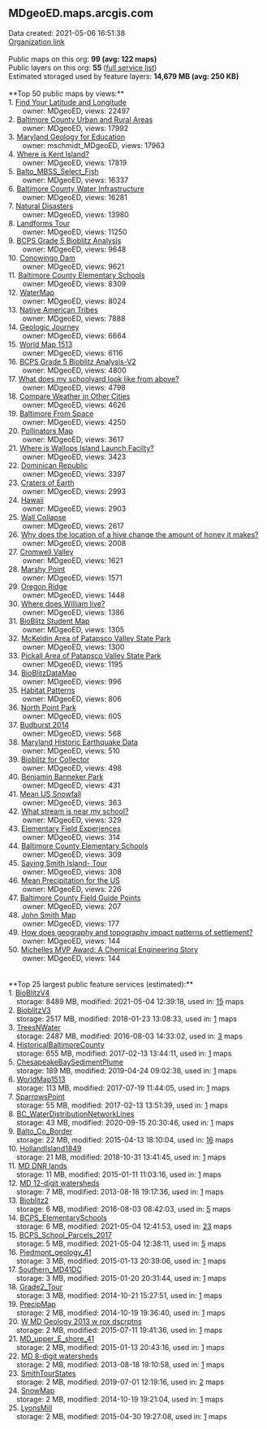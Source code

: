 <h2>MDgeoED.maps.arcgis.com</h2> Data created: 2021-05-06 16:51:38 <br /><a target='new' href='https://MDgeoED.maps.arcgis.com'>Organization link</a><br /><br />Public maps on this org: <b>99 (avg: 122 maps)</b><br />Public layers on this org: <b>55 </b>(<a target='new' href='https://services.arcgis.com/V388bo78v0PokOBx/ArcGIS/rest/services'>full service list</a>)<br />Estimated storaged used by feature layers: <b>14,679 MB (avg: 250 KB)</b><br /><br />**Top 50 public maps by views:**<br />  1. <a target='new' href='https://www.arcgis.com/home/item.html?id=566e2252d7c44c20bdb5b1ca2d9b4e02'>Find Your Latitude and Longitude</a> <br />  &nbsp;&nbsp;&nbsp;&nbsp; &nbsp;&nbsp;owner: MDgeoED, views: 22497<br />  2. <a target='new' href='https://www.arcgis.com/home/item.html?id=d1b014c47cf14ae0ad4d9f1c446c0321'>Baltimore County Urban and Rural Areas</a> <br />  &nbsp;&nbsp;&nbsp;&nbsp; &nbsp;&nbsp;owner: MDgeoED, views: 17992<br />  3. <a target='new' href='https://www.arcgis.com/home/item.html?id=d7cfa7a928f14d89ae9556612001033b'>Maryland Geology for Education</a> <br />  &nbsp;&nbsp;&nbsp;&nbsp; &nbsp;&nbsp;owner: mschmidt_MDgeoED, views: 17963<br />  4. <a target='new' href='https://www.arcgis.com/home/item.html?id=b476944f00834527a6f1fc53d82acfbe'>Where is Kent Island?</a> <br />  &nbsp;&nbsp;&nbsp;&nbsp; &nbsp;&nbsp;owner: MDgeoED, views: 17819<br />  5. <a target='new' href='https://www.arcgis.com/home/item.html?id=609108a70db44bbfb9dc078cc0b998e4'>Balto_MBSS_Select_Fish</a> <br />  &nbsp;&nbsp;&nbsp;&nbsp; &nbsp;&nbsp;owner: MDgeoED, views: 16337<br />  6. <a target='new' href='https://www.arcgis.com/home/item.html?id=98b4ae6bf9b142d7b1edd98318622b48'>Baltimore County Water Infrastructure</a> <br />  &nbsp;&nbsp;&nbsp;&nbsp; &nbsp;&nbsp;owner: MDgeoED, views: 16281<br />  7. <a target='new' href='https://www.arcgis.com/home/item.html?id=63452749754f450c9601d4268f873f61'>Natural Disasters</a> <br />  &nbsp;&nbsp;&nbsp;&nbsp; &nbsp;&nbsp;owner: MDgeoED, views: 13980<br />  8. <a target='new' href='https://www.arcgis.com/home/item.html?id=94282f64f7964bc2a06b1f160bf7c8d1'>Landforms Tour</a> <br />  &nbsp;&nbsp;&nbsp;&nbsp; &nbsp;&nbsp;owner: MDgeoED, views: 11250<br />  9. <a target='new' href='https://www.arcgis.com/home/item.html?id=5fb211e226434316a859492e8b989571'>BCPS Grade 5 Bioblitz Analysis</a> <br />  &nbsp;&nbsp;&nbsp;&nbsp; &nbsp;&nbsp;owner: MDgeoED, views: 9648<br />  10. <a target='new' href='https://www.arcgis.com/home/item.html?id=5da5a0fd38b34e18a5970ac5cefd993c'>Conowingo Dam</a> <br />  &nbsp;&nbsp;&nbsp;&nbsp; &nbsp;&nbsp;owner: MDgeoED, views: 9621<br />  11. <a target='new' href='https://www.arcgis.com/home/item.html?id=2008bd9e21c54ca2a0f638bb10dbcdb8'>Baltimore County Elementary Schools</a> <br />  &nbsp;&nbsp;&nbsp;&nbsp; &nbsp;&nbsp;owner: MDgeoED, views: 8309<br />  12. <a target='new' href='https://www.arcgis.com/home/item.html?id=7be30d47ff24426ca6226a06394c61ea'>WaterMap</a> <br />  &nbsp;&nbsp;&nbsp;&nbsp; &nbsp;&nbsp;owner: MDgeoED, views: 8024<br />  13. <a target='new' href='https://www.arcgis.com/home/item.html?id=18c9c0c8306a4e948dc7c928d1c92de8'>Native American Tribes</a> <br />  &nbsp;&nbsp;&nbsp;&nbsp; &nbsp;&nbsp;owner: MDgeoED, views: 7888<br />  14. <a target='new' href='https://www.arcgis.com/home/item.html?id=c5468f15fb064d3caefab02b1bbbebf7'>Geologic Journey</a> <br />  &nbsp;&nbsp;&nbsp;&nbsp; &nbsp;&nbsp;owner: MDgeoED, views: 6664<br />  15. <a target='new' href='https://www.arcgis.com/home/item.html?id=b3c4cf2f0e4840a0a8216cf3fd152b2d'>World Map 1513</a> <br />  &nbsp;&nbsp;&nbsp;&nbsp; &nbsp;&nbsp;owner: MDgeoED, views: 6116<br />  16. <a target='new' href='https://www.arcgis.com/home/item.html?id=e02f89883cd04126ba52a14f6157cbac'>BCPS Grade 5 Bioblitz Analysis-V2</a> <br />  &nbsp;&nbsp;&nbsp;&nbsp; &nbsp;&nbsp;owner: MDgeoED, views: 4800<br />  17. <a target='new' href='https://www.arcgis.com/home/item.html?id=8c9b19b8810b482f9cda407d9bdddf68'>What does my schoolyard look like from above?</a> <br />  &nbsp;&nbsp;&nbsp;&nbsp; &nbsp;&nbsp;owner: MDgeoED, views: 4798<br />  18. <a target='new' href='https://www.arcgis.com/home/item.html?id=578cc9d274a04d189876114f01960ad0'>Compare Weather in Other Cities</a> <br />  &nbsp;&nbsp;&nbsp;&nbsp; &nbsp;&nbsp;owner: MDgeoED, views: 4626<br />  19. <a target='new' href='https://www.arcgis.com/home/item.html?id=bbaab4db5fa446998872de0d3a1fbb93'>Baltimore From Space</a> <br />  &nbsp;&nbsp;&nbsp;&nbsp; &nbsp;&nbsp;owner: MDgeoED, views: 4250<br />  20. <a target='new' href='https://www.arcgis.com/home/item.html?id=21a1f6438b7c464988c1115f567d8d17'>Pollinators Map</a> <br />  &nbsp;&nbsp;&nbsp;&nbsp; &nbsp;&nbsp;owner: MDgeoED, views: 3617<br />  21. <a target='new' href='https://www.arcgis.com/home/item.html?id=7368afe278174f8db22fb4e7763aeff5'>Where is Wallops Island Launch Facilty?</a> <br />  &nbsp;&nbsp;&nbsp;&nbsp; &nbsp;&nbsp;owner: MDgeoED, views: 3423<br />  22. <a target='new' href='https://www.arcgis.com/home/item.html?id=c8ad14f9a0084ba8a225f772e494f63f'>Dominican Republic</a> <br />  &nbsp;&nbsp;&nbsp;&nbsp; &nbsp;&nbsp;owner: MDgeoED, views: 3397<br />  23. <a target='new' href='https://www.arcgis.com/home/item.html?id=651e079070d2427783cd2b3bb0df713e'>Craters of Earth</a> <br />  &nbsp;&nbsp;&nbsp;&nbsp; &nbsp;&nbsp;owner: MDgeoED, views: 2993<br />  24. <a target='new' href='https://www.arcgis.com/home/item.html?id=e51e5f20fc5d45129cf811a33f719747'>Hawaii</a> <br />  &nbsp;&nbsp;&nbsp;&nbsp; &nbsp;&nbsp;owner: MDgeoED, views: 2903<br />  25. <a target='new' href='https://www.arcgis.com/home/item.html?id=aff6547ada824d4099e1fd90d66e1729'>Wall Collapse</a> <br />  &nbsp;&nbsp;&nbsp;&nbsp; &nbsp;&nbsp;owner: MDgeoED, views: 2617<br />  26. <a target='new' href='https://www.arcgis.com/home/item.html?id=35c02965cf784f089a266db765c44f66'>Why does the location of a hive change the amount of honey it makes?</a> <br />  &nbsp;&nbsp;&nbsp;&nbsp; &nbsp;&nbsp;owner: MDgeoED, views: 2008<br />  27. <a target='new' href='https://www.arcgis.com/home/item.html?id=b22ac1da09f4412cb9fc863fe04c9354'>Cromwell Valley</a> <br />  &nbsp;&nbsp;&nbsp;&nbsp; &nbsp;&nbsp;owner: MDgeoED, views: 1621<br />  28. <a target='new' href='https://www.arcgis.com/home/item.html?id=99a2d0e815e1491eb1af202f7afa8c50'>Marshy Point</a> <br />  &nbsp;&nbsp;&nbsp;&nbsp; &nbsp;&nbsp;owner: MDgeoED, views: 1571<br />  29. <a target='new' href='https://www.arcgis.com/home/item.html?id=ebd471fd45cc449e9fbdf9185d0cd6ef'>Oregon Ridge</a> <br />  &nbsp;&nbsp;&nbsp;&nbsp; &nbsp;&nbsp;owner: MDgeoED, views: 1448<br />  30. <a target='new' href='https://www.arcgis.com/home/item.html?id=119f7115c4a34c149c30eaf74eea0ed5'>Where does William live?</a> <br />  &nbsp;&nbsp;&nbsp;&nbsp; &nbsp;&nbsp;owner: MDgeoED, views: 1386<br />  31. <a target='new' href='https://www.arcgis.com/home/item.html?id=6682deea5711486cb9feff0c33eecbc3'>BioBlitz Student Map</a> <br />  &nbsp;&nbsp;&nbsp;&nbsp; &nbsp;&nbsp;owner: MDgeoED, views: 1305<br />  32. <a target='new' href='https://www.arcgis.com/home/item.html?id=2f1977d25e27424d87251a3c7d36d4be'>McKeldin Area of Patapsco Valley State Park</a> <br />  &nbsp;&nbsp;&nbsp;&nbsp; &nbsp;&nbsp;owner: MDgeoED, views: 1300<br />  33. <a target='new' href='https://www.arcgis.com/home/item.html?id=56e1124810ab4d3ba798e4a1d13c67db'>Pickall Area of Patapsco Valley State Park</a> <br />  &nbsp;&nbsp;&nbsp;&nbsp; &nbsp;&nbsp;owner: MDgeoED, views: 1195<br />  34. <a target='new' href='https://www.arcgis.com/home/item.html?id=b4e049fe001d44568bd551ef7150028c'>BioBlitzDataMap</a> <br />  &nbsp;&nbsp;&nbsp;&nbsp; &nbsp;&nbsp;owner: MDgeoED, views: 996<br />  35. <a target='new' href='https://www.arcgis.com/home/item.html?id=4c6ea307bd9c4531a0c0998f773e1096'>Habitat Patterns</a> <br />  &nbsp;&nbsp;&nbsp;&nbsp; &nbsp;&nbsp;owner: MDgeoED, views: 806<br />  36. <a target='new' href='https://www.arcgis.com/home/item.html?id=20d2904f7fd94cd792d70889f4029187'>North Point Park</a> <br />  &nbsp;&nbsp;&nbsp;&nbsp; &nbsp;&nbsp;owner: MDgeoED, views: 605<br />  37. <a target='new' href='https://www.arcgis.com/home/item.html?id=5fcd1d12c5f447c9ae91fffa5e409c8f'>Budburst 2014</a> <br />  &nbsp;&nbsp;&nbsp;&nbsp; &nbsp;&nbsp;owner: MDgeoED, views: 568<br />  38. <a target='new' href='https://www.arcgis.com/home/item.html?id=55044b25e61f460aad35c822a30a0dc9'>Maryland Historic Earthquake Data</a> <br />  &nbsp;&nbsp;&nbsp;&nbsp; &nbsp;&nbsp;owner: MDgeoED, views: 510<br />  39. <a target='new' href='https://www.arcgis.com/home/item.html?id=9d676137830447748b48c64353b39630'>Bioblitz for Collector</a> <br />  &nbsp;&nbsp;&nbsp;&nbsp; &nbsp;&nbsp;owner: MDgeoED, views: 498<br />  40. <a target='new' href='https://www.arcgis.com/home/item.html?id=c0309378c13f4f5bb08d41863401c466'>Benjamin Banneker Park</a> <br />  &nbsp;&nbsp;&nbsp;&nbsp; &nbsp;&nbsp;owner: MDgeoED, views: 431<br />  41. <a target='new' href='https://www.arcgis.com/home/item.html?id=8406cde3b0b541ff80e6747202948958'>Mean US Snowfall</a> <br />  &nbsp;&nbsp;&nbsp;&nbsp; &nbsp;&nbsp;owner: MDgeoED, views: 363<br />  42. <a target='new' href='https://www.arcgis.com/home/item.html?id=d52a885cc92a47a9a27153923e54eb97'>What stream is near my school?</a> <br />  &nbsp;&nbsp;&nbsp;&nbsp; &nbsp;&nbsp;owner: MDgeoED, views: 329<br />  43. <a target='new' href='https://www.arcgis.com/home/item.html?id=2fe1724cfe02422488c6f25c0d4be8f3'>Elementary Field Experiences</a> <br />  &nbsp;&nbsp;&nbsp;&nbsp; &nbsp;&nbsp;owner: MDgeoED, views: 314<br />  44. <a target='new' href='https://www.arcgis.com/home/item.html?id=32ddfda7fa654cff8a0c05da5c92d19e'>Baltimore County Elementary Schools</a> <br />  &nbsp;&nbsp;&nbsp;&nbsp; &nbsp;&nbsp;owner: MDgeoED, views: 309<br />  45. <a target='new' href='https://www.arcgis.com/home/item.html?id=a1de626515214bc8bcd57f4611774561'>Saving Smith Island- Tour</a> <br />  &nbsp;&nbsp;&nbsp;&nbsp; &nbsp;&nbsp;owner: MDgeoED, views: 308<br />  46. <a target='new' href='https://www.arcgis.com/home/item.html?id=88ede106f43b4afc93833eb876008ed8'>Mean Precipitation for the US</a> <br />  &nbsp;&nbsp;&nbsp;&nbsp; &nbsp;&nbsp;owner: MDgeoED, views: 226<br />  47. <a target='new' href='https://www.arcgis.com/home/item.html?id=d0a5bde95d6d4b58ac455c6ab48bd84e'>Baltimore County Field Guide Points</a> <br />  &nbsp;&nbsp;&nbsp;&nbsp; &nbsp;&nbsp;owner: MDgeoED, views: 207<br />  48. <a target='new' href='https://www.arcgis.com/home/item.html?id=77259b3980d64996a34d3fae076c2fad'>John Smith Map</a> <br />  &nbsp;&nbsp;&nbsp;&nbsp; &nbsp;&nbsp;owner: MDgeoED, views: 177<br />  49. <a target='new' href='https://www.arcgis.com/home/item.html?id=15916d14fdd049adb8b41597508b224a'>How does geography and topography impact patterns of settlement?</a> <br />  &nbsp;&nbsp;&nbsp;&nbsp; &nbsp;&nbsp;owner: MDgeoED, views: 144<br />  50. <a target='new' href='https://www.arcgis.com/home/item.html?id=f630e8a4fb5c4fa7b469da288c09038c'>Michelles MVP Award: A Chemical Engineering Story</a> <br />  &nbsp;&nbsp;&nbsp;&nbsp; &nbsp;&nbsp;owner: MDgeoED, views: 144<br /><br /><br />**Top 25 largest public feature services (estimated):**<br /> 1. <a target='new' href='https://www.arcgis.com/home/item.html?id=8336316cd39e4703ac621dca50e38ed6'>BioBlitzV4</a><br /> &nbsp;&nbsp;&nbsp;&nbsp;storage: 8489 MB, modified: 2021-05-04 12:39:18,  used in: <a target='new' href='https://ed-ind-tb.s3-us-west-1.amazonaws.com/ADI/8336316cd39e4703ac621dca50e38ed6.html'> 15</a> maps<br /> 2. <a target='new' href='https://www.arcgis.com/home/item.html?id=4b803ebba9da45208d0b177873c103f2'>BioblitzV3</a><br /> &nbsp;&nbsp;&nbsp;&nbsp;storage: 2517 MB, modified: 2018-01-23 13:08:33,  used in: <a target='new' href='https://ed-ind-tb.s3-us-west-1.amazonaws.com/ADI/4b803ebba9da45208d0b177873c103f2.html'> 1</a> maps<br /> 3. <a target='new' href='https://www.arcgis.com/home/item.html?id=6aed07e786b24d198ebfa5f1201adad4'>TreesNWater</a><br /> &nbsp;&nbsp;&nbsp;&nbsp;storage: 2487 MB, modified: 2016-08-03 14:33:02,  used in: <a target='new' href='https://ed-ind-tb.s3-us-west-1.amazonaws.com/ADI/6aed07e786b24d198ebfa5f1201adad4.html'> 3</a> maps<br /> 4. <a target='new' href='https://www.arcgis.com/home/item.html?id=b32f5c74d50e486fa8535680607f1a30'>HistoricalBaltimoreCounty</a><br /> &nbsp;&nbsp;&nbsp;&nbsp;storage: 655 MB, modified: 2017-02-13 13:44:11,  used in: <a target='new' href='https://ed-ind-tb.s3-us-west-1.amazonaws.com/ADI/b32f5c74d50e486fa8535680607f1a30.html'> 1</a> maps<br /> 5. <a target='new' href='https://www.arcgis.com/home/item.html?id=871edbffe8b9459494ab0f5b6f48c434'>ChesapeakeBaySedimentPlume</a><br /> &nbsp;&nbsp;&nbsp;&nbsp;storage: 189 MB, modified: 2019-04-24 09:02:38,  used in: <a target='new' href='https://ed-ind-tb.s3-us-west-1.amazonaws.com/ADI/871edbffe8b9459494ab0f5b6f48c434.html'> 1</a> maps<br /> 6. <a target='new' href='https://www.arcgis.com/home/item.html?id=39baf045d245422587c595baf2cca93c'>WorldMap1513</a><br /> &nbsp;&nbsp;&nbsp;&nbsp;storage: 113 MB, modified: 2017-07-19 11:44:05,  used in: <a target='new' href='https://ed-ind-tb.s3-us-west-1.amazonaws.com/ADI/39baf045d245422587c595baf2cca93c.html'> 1</a> maps<br /> 7. <a target='new' href='https://www.arcgis.com/home/item.html?id=53dd7e05fdb24af8ae4b9f6304ea25ab'>SparrowsPoint</a><br /> &nbsp;&nbsp;&nbsp;&nbsp;storage: 55 MB, modified: 2017-02-13 13:51:39,  used in: <a target='new' href='https://ed-ind-tb.s3-us-west-1.amazonaws.com/ADI/53dd7e05fdb24af8ae4b9f6304ea25ab.html'> 1</a> maps<br /> 8. <a target='new' href='https://www.arcgis.com/home/item.html?id=63afe46f1f974e5fbcd9cc9acf10ed7d'>BC_WaterDistributionNetworkLines</a><br /> &nbsp;&nbsp;&nbsp;&nbsp;storage: 43 MB, modified: 2020-09-15 20:30:46,  used in: <a target='new' href='https://ed-ind-tb.s3-us-west-1.amazonaws.com/ADI/63afe46f1f974e5fbcd9cc9acf10ed7d.html'> 1</a> maps<br /> 9. <a target='new' href='https://www.arcgis.com/home/item.html?id=cad2fa58c9e5427894873196a7b6dd28'>Balto_Co_Border</a><br /> &nbsp;&nbsp;&nbsp;&nbsp;storage: 22 MB, modified: 2015-04-13 18:10:04,  used in: <a target='new' href='https://ed-ind-tb.s3-us-west-1.amazonaws.com/ADI/cad2fa58c9e5427894873196a7b6dd28.html'> 16</a> maps<br /> 10. <a target='new' href='https://www.arcgis.com/home/item.html?id=52c4011e1a5c45eebcf3f73ac5ec7758'>HollandIsland1849</a><br /> &nbsp;&nbsp;&nbsp;&nbsp;storage: 21 MB, modified: 2018-10-31 13:41:45,  used in: <a target='new' href='https://ed-ind-tb.s3-us-west-1.amazonaws.com/ADI/52c4011e1a5c45eebcf3f73ac5ec7758.html'> 1</a> maps<br /> 11. <a target='new' href='https://www.arcgis.com/home/item.html?id=a53c790198e644e192dc922183abf8aa'>MD DNR lands</a><br /> &nbsp;&nbsp;&nbsp;&nbsp;storage: 11 MB, modified: 2015-01-11 11:03:16,  used in: <a target='new' href='https://ed-ind-tb.s3-us-west-1.amazonaws.com/ADI/a53c790198e644e192dc922183abf8aa.html'> 1</a> maps<br /> 12. <a target='new' href='https://www.arcgis.com/home/item.html?id=f0f4b9db9ba541a5b64a5573eb90274f'>MD 12-digit watersheds</a><br /> &nbsp;&nbsp;&nbsp;&nbsp;storage: 7 MB, modified: 2013-08-18 19:17:36,  used in: <a target='new' href='https://ed-ind-tb.s3-us-west-1.amazonaws.com/ADI/f0f4b9db9ba541a5b64a5573eb90274f.html'> 1</a> maps<br /> 13. <a target='new' href='https://www.arcgis.com/home/item.html?id=ec74c7c6c6de462e825dcdd9292cbe41'>Bioblitz2</a><br /> &nbsp;&nbsp;&nbsp;&nbsp;storage: 6 MB, modified: 2016-08-03 08:42:03,  used in: <a target='new' href='https://ed-ind-tb.s3-us-west-1.amazonaws.com/ADI/ec74c7c6c6de462e825dcdd9292cbe41.html'> 5</a> maps<br /> 14. <a target='new' href='https://www.arcgis.com/home/item.html?id=3a9ecc04b69d46a8bdd50ac4f5bb1d5e'>BCPS_ElementarySchools</a><br /> &nbsp;&nbsp;&nbsp;&nbsp;storage: 6 MB, modified: 2021-05-04 12:41:53,  used in: <a target='new' href='https://ed-ind-tb.s3-us-west-1.amazonaws.com/ADI/3a9ecc04b69d46a8bdd50ac4f5bb1d5e.html'> 23</a> maps<br /> 15. <a target='new' href='https://www.arcgis.com/home/item.html?id=c88ecd5c74c449cb8eefe4d8187f2381'>BCPS_School_Parcels_2017</a><br /> &nbsp;&nbsp;&nbsp;&nbsp;storage: 5 MB, modified: 2021-05-04 12:38:11,  used in: <a target='new' href='https://ed-ind-tb.s3-us-west-1.amazonaws.com/ADI/c88ecd5c74c449cb8eefe4d8187f2381.html'> 5</a> maps<br /> 16. <a target='new' href='https://www.arcgis.com/home/item.html?id=373e940617754e38bbf2e8322b769f02'>Piedmont_geology_41</a><br /> &nbsp;&nbsp;&nbsp;&nbsp;storage: 3 MB, modified: 2015-01-13 20:39:06,  used in: <a target='new' href='https://ed-ind-tb.s3-us-west-1.amazonaws.com/ADI/373e940617754e38bbf2e8322b769f02.html'> 1</a> maps<br /> 17. <a target='new' href='https://www.arcgis.com/home/item.html?id=7c090d0911804c99867e839a3c38908c'>Southern_MD41DC</a><br /> &nbsp;&nbsp;&nbsp;&nbsp;storage: 3 MB, modified: 2015-01-20 20:31:44,  used in: <a target='new' href='https://ed-ind-tb.s3-us-west-1.amazonaws.com/ADI/7c090d0911804c99867e839a3c38908c.html'> 1</a> maps<br /> 18. <a target='new' href='https://www.arcgis.com/home/item.html?id=9a98d393ac184391be77909dab581316'>Grade2_Tour</a><br /> &nbsp;&nbsp;&nbsp;&nbsp;storage: 3 MB, modified: 2014-10-21 15:27:51,  used in: <a target='new' href='https://ed-ind-tb.s3-us-west-1.amazonaws.com/ADI/9a98d393ac184391be77909dab581316.html'> 1</a> maps<br /> 19. <a target='new' href='https://www.arcgis.com/home/item.html?id=7aa10cd27aeb48e68560be6a13fc2c00'>PrecipMap</a><br /> &nbsp;&nbsp;&nbsp;&nbsp;storage: 2 MB, modified: 2014-10-19 19:36:40,  used in: <a target='new' href='https://ed-ind-tb.s3-us-west-1.amazonaws.com/ADI/7aa10cd27aeb48e68560be6a13fc2c00.html'> 1</a> maps<br /> 20. <a target='new' href='https://www.arcgis.com/home/item.html?id=fca59200611e4552b2b16a9100fd52d4'>W MD Geology 2013 w rox dscrptns</a><br /> &nbsp;&nbsp;&nbsp;&nbsp;storage: 2 MB, modified: 2015-07-11 19:41:36,  used in: <a target='new' href='https://ed-ind-tb.s3-us-west-1.amazonaws.com/ADI/fca59200611e4552b2b16a9100fd52d4.html'> 1</a> maps<br /> 21. <a target='new' href='https://www.arcgis.com/home/item.html?id=514dcb0b40e641708da5c287531b961a'>MD_upper_E_shore_41</a><br /> &nbsp;&nbsp;&nbsp;&nbsp;storage: 2 MB, modified: 2015-01-13 20:43:16,  used in: <a target='new' href='https://ed-ind-tb.s3-us-west-1.amazonaws.com/ADI/514dcb0b40e641708da5c287531b961a.html'> 1</a> maps<br /> 22. <a target='new' href='https://www.arcgis.com/home/item.html?id=8f179b1b6c28433ea6d8d6b8aef185f5'>MD 8-digit watersheds</a><br /> &nbsp;&nbsp;&nbsp;&nbsp;storage: 2 MB, modified: 2013-08-18 19:10:58,  used in: <a target='new' href='https://ed-ind-tb.s3-us-west-1.amazonaws.com/ADI/8f179b1b6c28433ea6d8d6b8aef185f5.html'> 1</a> maps<br /> 23. <a target='new' href='https://www.arcgis.com/home/item.html?id=84134bc5799f44a59138b7e1b37a8cf6'>SmithTourStates</a><br /> &nbsp;&nbsp;&nbsp;&nbsp;storage: 2 MB, modified: 2019-07-01 12:19:16,  used in: <a target='new' href='https://ed-ind-tb.s3-us-west-1.amazonaws.com/ADI/84134bc5799f44a59138b7e1b37a8cf6.html'> 2</a> maps<br /> 24. <a target='new' href='https://www.arcgis.com/home/item.html?id=5724281355b343a484bf363e2ae063f2'>SnowMap</a><br /> &nbsp;&nbsp;&nbsp;&nbsp;storage: 2 MB, modified: 2014-10-19 19:21:04,  used in: <a target='new' href='https://ed-ind-tb.s3-us-west-1.amazonaws.com/ADI/5724281355b343a484bf363e2ae063f2.html'> 1</a> maps<br /> 25. <a target='new' href='https://www.arcgis.com/home/item.html?id=77cf5d2408ad4e56bac99a706bd7ed97'>LyonsMill</a><br /> &nbsp;&nbsp;&nbsp;&nbsp;storage: 2 MB, modified: 2015-04-30 19:27:08,  used in: <a target='new' href='https://ed-ind-tb.s3-us-west-1.amazonaws.com/ADI/77cf5d2408ad4e56bac99a706bd7ed97.html'> 1</a> maps<br />